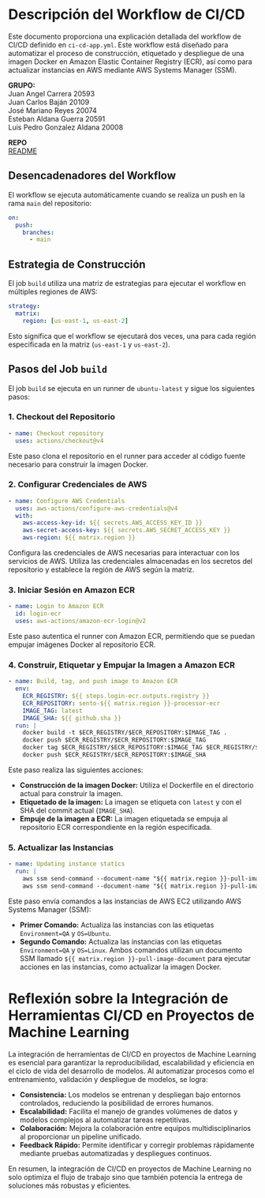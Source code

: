 # Descripción del Workflow de CI/CD
Este documento proporciona una explicación detallada del workflow de CI/CD definido en `ci-cd-app.yml`. Este workflow está diseñado para automatizar el proceso de construcción, etiquetado y despliegue de una imagen Docker en Amazon Elastic Container Registry (ECR), así como para actualizar instancias en AWS mediante AWS Systems Manager (SSM).

**GRUPO:**  
Juan Angel Carrera 20593  
Juan Carlos Baján 20109  
José Mariano Reyes 20074  
Esteban Aldana Guerra 20591  
Luis Pedro Gonzalez Aldana 20008  

**REPO**  
[README](https://github.com/LPELCRACK896/MLE_testing_fastapi_pytest/tree/main/.github/workflows)


## Desencadenadores del Workflow
El workflow se ejecuta automáticamente cuando se realiza un push en la rama `main` del repositorio:

```yaml
on:
  push:
    branches:
      - main
```

## Estrategia de Construcción
El job `build` utiliza una matriz de estrategias para ejecutar el workflow en múltiples regiones de AWS:
```yaml
strategy:
  matrix:
    region: [us-east-1, us-east-2]
```

Esto significa que el workflow se ejecutará dos veces, una para cada región especificada en la matriz (`us-east-1` y `us-east-2`).

## Pasos del Job `build`
El job `build` se ejecuta en un runner de `ubuntu-latest` y sigue los siguientes pasos:

### 1. Checkout del Repositorio
```yaml
- name: Checkout repository
  uses: actions/checkout@v4
```
Este paso clona el repositorio en el runner para acceder al código fuente necesario para construir la imagen Docker.



### 2. Configurar Credenciales de AWS
```yaml
- name: Configure AWS Credentials
  uses: aws-actions/configure-aws-credentials@v4
  with:
    aws-access-key-id: ${{ secrets.AWS_ACCESS_KEY_ID }}
    aws-secret-access-key: ${{ secrets.AWS_SECRET_ACCESS_KEY }}
    aws-region: ${{ matrix.region }}
```
Configura las credenciales de AWS necesarias para interactuar con los servicios de AWS. Utiliza las credenciales almacenadas en los secretos del repositorio y establece la región de AWS según la matriz.

### 3. Iniciar Sesión en Amazon ECR
```yaml
- name: Login to Amazon ECR
  id: login-ecr
  uses: aws-actions/amazon-ecr-login@v2
```
Este paso autentica el runner con Amazon ECR, permitiendo que se puedan empujar imágenes Docker al repositorio ECR.


### 4. Construir, Etiquetar y Empujar la Imagen a Amazon ECR
```yaml
- name: Build, tag, and push image to Amazon ECR
  env:
    ECR_REGISTRY: ${{ steps.login-ecr.outputs.registry }}
    ECR_REPOSITORY: sento-${{ matrix.region }}-processor-ecr
    IMAGE_TAG: latest
    IMAGE_SHA: ${{ github.sha }}
  run: |
    docker build -t $ECR_REGISTRY/$ECR_REPOSITORY:$IMAGE_TAG .
    docker push $ECR_REGISTRY/$ECR_REPOSITORY:$IMAGE_TAG
    docker tag $ECR_REGISTRY/$ECR_REPOSITORY:$IMAGE_TAG $ECR_REGISTRY/$ECR_REPOSITORY:$IMAGE_SHA
    docker push $ECR_REGISTRY/$ECR_REPOSITORY:$IMAGE_SHA
```
Este paso realiza las siguientes acciones:

* **Construcción de la imagen Docker:** Utiliza el Dockerfile en el directorio actual para construir la imagen.
* **Etiquetado de la imagen:** La imagen se etiqueta con `latest` y con el SHA del commit actual (`IMAGE_SHA`).
* **Empuje de la imagen a ECR:** La imagen etiquetada se empuja al repositorio ECR correspondiente en la región especificada.


### 5. Actualizar las Instancias
```yaml
- name: Updating instance statics
  run: |
    aws ssm send-command --document-name "${{ matrix.region }}-pull-image-document" --document-version "\$LATEST" --targets '[{"Key":"tag:Environment","Values":["QA"]},{"Key":"tag:OS","Values":["Ubuntu"]}]' --parameters '{"image":["AI"],"region":["${{ matrix.region }}"]}' --timeout-seconds 600 --max-concurrency "50" --max-errors "0"  --region ${{ matrix.region }}
    aws ssm send-command --document-name "${{ matrix.region }}-pull-image-document" --document-version "\$LATEST" --targets '[{"Key":"tag:Environment","Values":["QA"]},{"Key":"tag:OS","Values":["Linux"]}]' --parameters '{"image":["AI"],"region":["${{ matrix.region }}"],"os":["Linux"]}' --timeout-seconds 600 --max-concurrency "50" --max-errors "0"  --region ${{ matrix.region }}
```
Este paso envía comandos a las instancias de AWS EC2 utilizando AWS Systems Manager (SSM):

* **Primer Comando:** Actualiza las instancias con las etiquetas `Environment=QA` y `OS=Ubuntu`.
* **Segundo Comando:** Actualiza las instancias con las etiquetas `Environment=QA` y `OS=Linux`.
Ambos comandos utilizan un documento SSM llamado `${{ matrix.region }}-pull-image-document` para ejecutar acciones en las instancias, como actualizar la imagen Docker.

# Reflexión sobre la Integración de Herramientas CI/CD en Proyectos de Machine Learning
La integración de herramientas de CI/CD en proyectos de Machine Learning es esencial para garantizar la reproducibilidad, escalabilidad y eficiencia en el ciclo de vida del desarrollo de modelos. Al automatizar procesos como el entrenamiento, validación y despliegue de modelos, se logra:
  
* **Consistencia:** Los modelos se entrenan y despliegan bajo entornos controlados, reduciendo la posibilidad de errores humanos.
* **Escalabilidad:** Facilita el manejo de grandes volúmenes de datos y modelos complejos al automatizar tareas repetitivas.
* **Colaboración:** Mejora la colaboración entre equipos multidisciplinarios al proporcionar un pipeline unificado.
* **Feedback Rápido:** Permite identificar y corregir problemas rápidamente mediante pruebas automatizadas y despliegues continuos.

En resumen, la integración de CI/CD en proyectos de Machine Learning no solo optimiza el flujo de trabajo sino que también potencia la entrega de soluciones más robustas y eficientes.